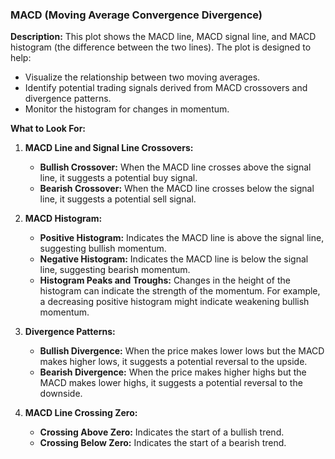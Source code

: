 ### MACD (Moving Average Convergence Divergence)

**Description:** This plot shows the MACD line, MACD signal line, and MACD histogram (the difference between the two lines). The plot is designed to help:
   - Visualize the relationship between two moving averages.
   - Identify potential trading signals derived from MACD crossovers and divergence patterns.
   - Monitor the histogram for changes in momentum.

**What to Look For:**

1. **MACD Line and Signal Line Crossovers:**
   - **Bullish Crossover:** When the MACD line crosses above the signal line, it suggests a potential buy signal.
   - **Bearish Crossover:** When the MACD line crosses below the signal line, it suggests a potential sell signal.

2. **MACD Histogram:**
   - **Positive Histogram:** Indicates the MACD line is above the signal line, suggesting bullish momentum.
   - **Negative Histogram:** Indicates the MACD line is below the signal line, suggesting bearish momentum.
   - **Histogram Peaks and Troughs:** Changes in the height of the histogram can indicate the strength of the momentum. For example, a decreasing positive histogram might indicate weakening bullish momentum.

3. **Divergence Patterns:**
   - **Bullish Divergence:** When the price makes lower lows but the MACD makes higher lows, it suggests a potential reversal to the upside.
   - **Bearish Divergence:** When the price makes higher highs but the MACD makes lower highs, it suggests a potential reversal to the downside.

4. **MACD Line Crossing Zero:**
   - **Crossing Above Zero:** Indicates the start of a bullish trend.
   - **Crossing Below Zero:** Indicates the start of a bearish trend.

